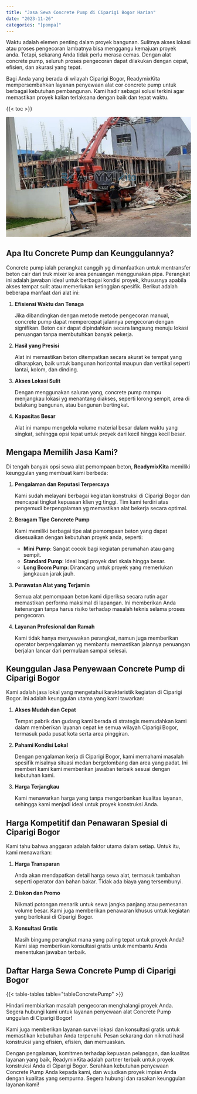 ```yaml
---
title: "Jasa Sewa Concrete Pump di Ciparigi Bogor Harian"
date: "2023-11-26"
categories: "[pompa]"
---
```


Waktu adalah elemen penting dalam proyek bangunan. Sulitnya akses lokasi atau proses pengecoran lambatnya bisa menggangu kemajuan proyek anda. Tetapi, sekarang Anda tidak perlu merasa cemas. Dengan alat concrete pump, seluruh proses pengecoran dapat dilakukan dengan cepat, efisien, dan akurasi yang tepat.

Bagi Anda yang berada di wilayah Ciparigi Bogor, ReadymixKita mempersembahkan layanan penyewaan alat cor concrete pump untuk berbagai kebutuhan pembangunan. Kami hadir sebagai solusi terkini agar memastikan proyek kalian terlaksana dengan baik dan tepat waktu.

{{< toc >}}

![Jasa Sewa Concrete Pump di Ciparigi Bogor Harian](/images/pompa/sewa-pompa-15.jpg)

## Apa Itu Concrete Pump dan Keunggulannya?

Concrete pump ialah perangkat canggih yg dimanfaatkan untuk mentransfer beton cair dari truk mixer ke area penuangan menggunakan pipa. Perangkat ini adalah jawaban ideal untuk berbagai kondisi proyek, khususnya apabila akses tempat sulit atau memerlukan ketinggian spesifik. Berikut adalah beberapa manfaat dari alat ini:

1. **Efisiensi Waktu dan Tenaga**

   Jika dibandingkan dengan metode metode pengecoran manual, concrete pump dapat mempercepat jalannya pengecoran dengan signifikan. Beton cair dapat dipindahkan secara langsung menuju lokasi penuangan tanpa membutuhkan banyak pekerja.

2. **Hasil yang Presisi**

   Alat ini memastikan beton ditempatkan secara akurat ke tempat yang diharapkan, baik untuk bangunan horizontal maupun dan vertikal seperti lantai, kolom, dan dinding.

3. **Akses Lokasi Sulit**

   Dengan menggunakan saluran yang, concrete pump mampu menjangkau lokasi yg menantang diakses, seperti lorong sempit, area di belakang bangunan, atau bangunan bertingkat.

4. **Kapasitas Besar**

   Alat ini mampu mengelola volume material besar dalam waktu yang singkat, sehingga opsi tepat untuk proyek dari kecil hingga kecil besar.

## Mengapa Memilih Jasa Kami?

Di tengah banyak opsi sewa alat pemompaan beton, **ReadymixKita** memiliki keunggulan yang membuat kami berbeda:

1. **Pengalaman dan Reputasi Terpercaya**

   Kami sudah melayani berbagai kegiatan konstruksi di Ciparigi Bogor dan mencapai tingkat kepuasan klien yg tinggi. Tim kami terdiri atas pengemudi berpengalaman yg memastikan alat bekerja secara optimal.

2. **Beragam Tipe Concrete Pump**

   Kami memiliki berbagai tipe alat pemompaan beton yang dapat disesuaikan dengan kebutuhan proyek anda, seperti:
   - **Mini Pump**: Sangat cocok bagi kegiatan perumahan atau gang sempit.
   - **Standard Pump**: Ideal bagi proyek dari skala hingga besar.
   - **Long Boom Pump**: Dirancang untuk proyek yang memerlukan jangkauan jarak jauh.

3. **Perawatan Alat yang Terjamin**

   Semua alat pemompaan beton kami diperiksa secara rutin agar memastikan performa maksimal di lapangan. Ini memberikan Anda ketenangan tanpa harus risiko terhadap masalah teknis selama proses pengecoran.

4. **Layanan Profesional dan Ramah**

   Kami tidak hanya menyewakan perangkat, namun juga memberikan operator berpengalaman yg membantu memastikan jalannya penuangan berjalan lancar dari permulaan sampai selesai.

## Keunggulan Jasa Penyewaan Concrete Pump di Ciparigi Bogor

Kami adalah jasa lokal yang mengetahui karakteristik kegiatan di Ciparigi Bogor. Ini adalah keunggulan utama yang kami tawarkan:

1. **Akses Mudah dan Cepat**

   Tempat pabrik dan gudang kami berada di strategis memudahkan kami dalam memberikan layanan cepat ke semua wilayah Ciparigi Bogor, termasuk pada pusat kota serta area pinggiran.

2. **Pahami Kondisi Lokal**

   Dengan pengalaman kerja di Ciparigi Bogor, kami memahami masalah spesifik misalnya situasi medan bergelombang dan area yang padat. Ini memberi kami kami memberikan jawaban terbaik sesuai dengan kebutuhan kami.

3. **Harga Terjangkau**

   Kami menawarkan harga yang tanpa mengorbankan kualitas layanan, sehingga kami menjadi ideal untuk proyek konstruksi Anda.

## Harga Kompetitif dan Penawaran Spesial di Ciparigi Bogor

Kami tahu bahwa anggaran adalah faktor utama dalam setiap. Untuk itu, kami menawarkan:

1. **Harga Transparan**

   Anda akan mendapatkan detail harga sewa alat, termasuk tambahan seperti operator dan bahan bakar. Tidak ada biaya yang tersembunyi.

2. **Diskon dan Promo**

   Nikmati potongan menarik untuk sewa jangka panjang atau pemesanan volume besar. Kami juga memberikan penawaran khusus untuk kegiatan yang berlokasi di Ciparigi Bogor.

3. **Konsultasi Gratis**

   Masih bingung perangkat mana yang paling tepat untuk proyek Anda? Kami siap memberikan konsultasi gratis untuk membantu Anda menentukan jawaban terbaik.

## Daftar Harga Sewa Concrete Pump di Ciparigi Bogor

{{< table-tables table="tableConcretePump" >}}

Hindari membiarkan masalah pengecoran menghalangi proyek Anda. Segera hubungi kami untuk layanan penyewaan alat Concrete Pump unggulan di Ciparigi Bogor!

Kami juga memberikan layanan survei lokasi dan konsultasi gratis untuk memastikan kebutuhan Anda terpenuhi. Pesan sekarang dan nikmati hasil konstruksi yang efisien, efisien, dan memuaskan.

Dengan pengalaman, komitmen terhadap kepuasan pelanggan, dan kualitas layanan yang baik, ReadymixKita adalah partner terbaik untuk proyek konstruksi Anda di Ciparigi Bogor. Serahkan kebutuhan penyewaan Concrete Pump Anda kepada kami, dan wujudkan proyek impian Anda dengan kualitas yang sempurna. Segera hubungi dan rasakan keunggulan layanan kami!